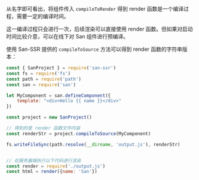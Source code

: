 从名字即可看出，将组件传入 `compileToRender` 得到 render 函数是一个编译过程，需要一定的编译时间。

这一编译过程只会进行一次，后续渲染可以直接使用 render 函数。但如果对启动时间比较介意，可以在线下对 San 组件进行预编译。

使用 San-SSR 提供的 `compileToSource` 方法可以得到 render 函数的字符串版本：

```javascript
const { SanProject } = require('san-ssr')
const fs = require('fs')
const path = require('path')
const san = require('san')

let MyComponent = san.defineComponent({
    template: "<div>Hello {{ name }}</div>"
})

const project = new SanProject()

// 得到的是 render 函数文件内容
const renderStr = project.compileToSource(MyComponent)

fs.writeFileSync(path.resolve(__dirname, 'output.js'), renderStr)


// 在服务器端执行以下代码进行渲染
const render = require('./output.js')
const html = render({name: 'San'})
```

